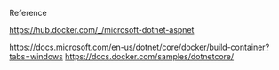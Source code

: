 Reference


https://hub.docker.com/_/microsoft-dotnet-aspnet

https://docs.microsoft.com/en-us/dotnet/core/docker/build-container?tabs=windows
https://docs.docker.com/samples/dotnetcore/
